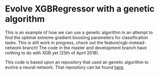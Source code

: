 # Evolve XGBRegressor with a genetic algorithm

This is an example of how we can use a genetic algorithm in an attempt to find the optimal extreme gradient boosting parameters for classification tasks.
This is still work in progress, check out the feature/xgb-instead-network branch!
The code in the master and development branch have nothing to do with XGB yet (25th of April 2018).

This code is based upon an repository that used an genetic algorithm to evolve a neural network.
That repository can be found [here](https://github.com/harvitronix/neural-network-genetic-algorithm).  